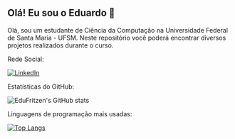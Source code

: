 ## Olá! Eu sou o Eduardo 👋
Olá, sou um estudante de Ciência da Computação na Universidade Federal de Santa Maria - UFSM. Neste repositório você poderá encontrar diversos projetos realizados durante o curso.

Rede Social:

[![LinkedIn](https://img.shields.io/badge/LinkedIn-0077B5?style=for-the-badge&logo=linkedin&logoColor=white)](https://www.linkedin.com/in/eduardo-adriano-fritzen/)

Estatísticas do GitHub:

![EduFritzen's GitHub stats](https://github-readme-stats.vercel.app/api?username=EduFritzen&show_icons=true&theme=radical)

Linguagens de programação mais usadas:

[![Top Langs](https://github-readme-stats.vercel.app/api/top-langs/?username=EduFritzen)](https://github.com/anuraghazra/github-readme-stats)
